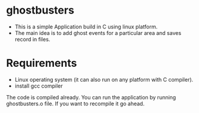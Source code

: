 # ghostbusters

* This is a simple Application build in C using linux platform.
* The main idea is to add ghost events for a particular area and saves record in files.

# Requirements
* Linux operating system (it can also run on any platform with C compiler).
* install gcc compiler

The code is compiled already. You can run the application by running ghostbusters.o file. If you want to recompile it go ahead.


